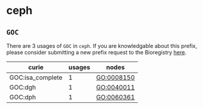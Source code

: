 # ceph

## `GOC`

There are 3 usages of `GOC` in `ceph`.
If you are knowledgable about this prefix, please consider submitting a new prefix
request to the Bioregistry [here](https://github.com/biopragmatics/bioregistry/issues/new?assignees=cthoyt&labels=New%2CPrefix&template=new-prefix.yml&title=%5BResource%5D%3A%20GOC).

| curie            |   usages | nodes                                                   |
|------------------|----------|---------------------------------------------------------|
| GOC:isa_complete |        1 | [GO:0008150](http://purl.obolibrary.org/obo/GO_0008150) |
| GOC:dgh          |        1 | [GO:0040011](http://purl.obolibrary.org/obo/GO_0040011) |
| GOC:dph          |        1 | [GO:0060361](http://purl.obolibrary.org/obo/GO_0060361) |

